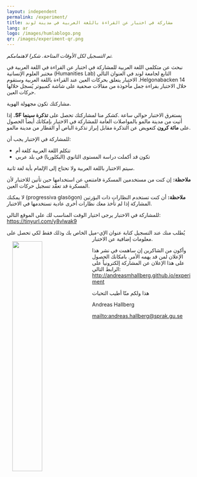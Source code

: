 ```yaml
---
layout: independent
permalink: /experiment/
title: مشاركة في اختبار عن القراءة باللغة العربية في مدينة لوند
lang: ar
logo: /images/humlablogo.png
qr: /images/experiment-qr.png
---
```


*تم التسجيل لكل الأوقات  المتاحة. شكرا لاهتمامكم.*

نبحث عن متكلمي اللغة العربية للمشاركة في اختبار عن القراءة في اللغة العربية في مختبر العلوم الإنسانية (Humanities&nbsp;Lab) التابع لجامعة لوند في العنوان التالي <span dir="ltr">Helgonabacken&nbsp;14</span>. الاختبار يتعلق بحركات العين عند القراءة باللغة العربية وستقوم خلال الاختبار بقراءة جمل مأخوذة من مقالات صحفية على شاشة كمبيوتر يُسجل خلالها حركات العين.

 مشاركتك تكون مجهولة الهوية.

يستغرق الاختبار حوالي ساعة .كشكر منا لمشاركتك تحصل على **تذكرة سينما&nbsp;<span dir='ltr'>SF</span>.**
إذا أتيت من مدينة مالمو بالمواصلات العامة للمشاركة في الاختبار بإمكانك أيضاً الحصول على **مائة&nbsp;كرون** كتعويض عن التذكرة مقابل إبراز تذكرة الباص أو القطار من مدينة مالمو.

للمشاركة في الإختبار يجب أن:

- تتكلم اللغة العربية كلغة أم
- تكون قد أكملت دراسة المستوى الثانوي (البكلوريا) في بلد عربي

سيتم الاختبار باللغة العربية ولا تحتاج إلى الإلمام بأية لغة ثانية.

**ملاحظة:** إن كنت من مستخدمين المسكرة فامتنعي عن استخدامها حين تأتين للاختبار لأن المسكرة قد تعقّد تسجيل حركات العين.

**ملاحظة:** أن كنت تستخدم النظارات ذات البؤرتين <span dir="ltr">(progressiva&nbsp;glasögon)</span> لا يمكنك المشاركة إذا لم تأخذ معك نظارات أخرى عادية تستخدمها في الاختبار.

للمشاركة في الاختبار يرجى اختيار الوقت المناسب لك على الموقع التالي: <https://tinyurl.com/y8vlwak9>


يُطلب منك عند التسجيل كتابة عنوان الإي-ميل الخاص بك وذلك فقط لكي تحصل على معلومات إضافية عن الاختبار.
<img src="{{ page.qr }}" style="width:40%; float: left; padding: 15px">

وأكون من الشاكرين إن ساهمت في نشر هذا الإعلان لمن قد يهمه الأمر. بامكانك الحصول على هذا الإعلان عن المشاركة  إلكترونياً على الرابط التالي: <http://andreasmhallberg.github.io/experiment>




هذا ولكم منّا أطيب التحيات 


Andreas Hallberg

<mailto:andreas.hallberg@sprak.gu.se>


